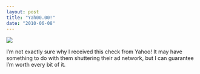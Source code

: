 ```yaml
---
layout: post
title: "Yah00.00!"
date: "2010-06-08"
---
```


![](images/yahoo-check.jpg)

I’m not exactly sure why I received this check from Yahoo! It may have something to do with them shuttering their ad network, but I can guarantee I’m worth every bit of it.
